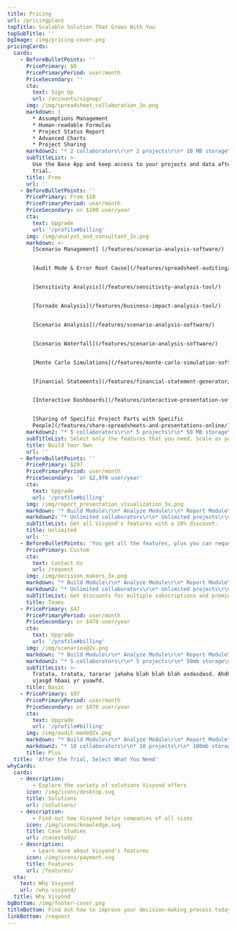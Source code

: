 ```yaml
---
title: Pricing
url: /pricingplans
topTitle: Scalable Solution That Grows With You
topSubTitle: ''
bgImage: /img/pricing-cover.png
pricingCards:
  cards:
    - BeforeBulletPoints: ''
      PricePrimary: $0
      PricePrimaryPeriod: user/month
      PriceSecondary: ''
      cta:
        text: Sign Up
        url: /accounts/signup/
      img: /img/spreadsheet_collaboration_3x.png
      markdown: |
        * Assumptions Management
        * Human-readable Formulas
        * Project Status Report
        * Advanced Charts
        * Project Sharing
      markdown2: "* 2 collaborators\r\n* 2 projects\r\n* 10 MB storage\n* No external sources"
      subTitleList: >-
        Use the Base App and keep access to your projects and data after the
        trial.
      title: Free
      url: ''
    - BeforeBulletPoints: ''
      PricePrimary: From $10
      PricePrimaryPeriod: user/month
      PriceSecondary: or $100 user/year
      cta:
        text: Upgrade
        url: '/profile#billing'
      img: /img/analyst_and_consultant_3x.png
      markdown: >-
        [Scenario Management] (/features/scenario-analysis-software/)


        [Audit Mode & Error Root Cause](/features/spreadsheet-auditing/)


        [Sensitivity Analysis](/features/sensitivity-analysis-tool/)


        [Tornado Analysis](/features/business-impact-analysis-tool/)


        [Scenario Analysis](/features/scenario-analysis-software/)


        [Scenario Waterfall](/features/scenario-analysis-software/)


        [Monte Carlo Simulations](/features/monte-carlo-simulation-software/)


        [Financial Statements](/features/financial-statement-generator/)


        [Interactive Dashboards](/features/interactive-presentation-software/)


        [Sharing of Specific Project Parts with Specific
        People](/features/share-spreadsheets-and-presentations-online/)
      markdown2: "* 5 collaborators\r\n* 5 projects\r\n* 50 MB storage\n* No external sources"
      subTitleList: Select only the features that you need. Scale as your team grows.
      title: Build Your Own
      url: ''
    - BeforeBulletPoints: ''
      PricePrimary: $297
      PricePrimaryPeriod: user/month
      PriceSecondary: 'or $2,970 user/year'
      cta:
        text: Upgrade
        url: '/profile#billing'
      img: /img/report_presentation_visualization_3x.png
      markdown: "* Build Module\r\n* Analyze Module\r\n* Report Module\n* Selective Sharing\n* Public Link"
      markdown2: "* Unlimited collaborators\r\n* Unlimited projects\r\n* 1 GB storage\r\n* Unlimited external sources"
      subTitleList: Get all Visyond's features with a 20% discount.
      title: Unlimited
      url: ''
    - BeforeBulletPoints: 'You get all the features, plus you can request:'
      PricePrimary: Custom
      cta:
        text: Contact Us
        url: /request
      img: /img/decision_makers_3x.png
      markdown: "* Build Module\r\n* Analyze Module\r\n* Report Module\r\n* Selective Sharing\r\n* Public Link\n\nPlus, you can request:\n* Customizations\r\n* Integrations\r\n* On-premise Installation\r\n* Whitelabeling"
      markdown2: "* Unlimited collaborators\r\n* Unlimited projects\r\n* 1 GB storage\r\n* Unlimited external sources"
      subTitleList: Get discounts for multiple subscriptions and premium support.
      title: Teams
    - PricePrimary: $47
      PricePrimaryPeriod: user/month
      PriceSecondary: or $470 user/year
      cta:
        text: Upgrade
        url: '/profile#billing'
      img: /img/scenarios@2x.png
      markdown: "* Build Module\r\n* Analyze Module\r\n* Report Module\r\n"
      markdown2: "* 5 collaborators\r\n* 5 projects\r\n* 50mb storage\n* No external sources"
      subTitleList: >-
        Tratata, tratata, tararar jahaha blah blah blah asdasdasd. Ahdhasd
        ujasgd hbaai yr yuawfd.
      title: Basic
    - PricePrimary: $97
      PricePrimaryPeriod: user/month
      PriceSecondary: or $970 user/year
      cta:
        text: Upgrade
        url: '/profile#billing'
      img: /img/audit-mode@2x.png
      markdown: "* Build Module\r\n* Analyze Module\r\n* Report Module\r\n"
      markdown2: "* 10 collaborators\r\n* 10 projects\r\n* 100mb storage\n* 2 external sources"
      title: Plus
  title: 'After the Trial, Select What You Need'
whyCards:
  cards:
    - description:
        - Explore the variety of solutions Visyond offers
      icon: /img/icons/desktop.svg
      title: Solutions
      url: /solutions/
    - description:
        - Find out how Visyond helps companies of all sizes
      icon: /img/icons/knowledge.svg
      title: Case Studies
      url: /casestudy/
    - description:
        - Learn more about Visyond's features
      icon: /img/icons/payment.svg
      title: Features
      url: /features/
  cta:
    text: Why Visyond
    url: /why-visyond/
  title: Why Visyond
bgBottom: /img/footer-cover.png
titleBottom: Find out how to improve your decision-making process today
linkBottom: /request
---
```


